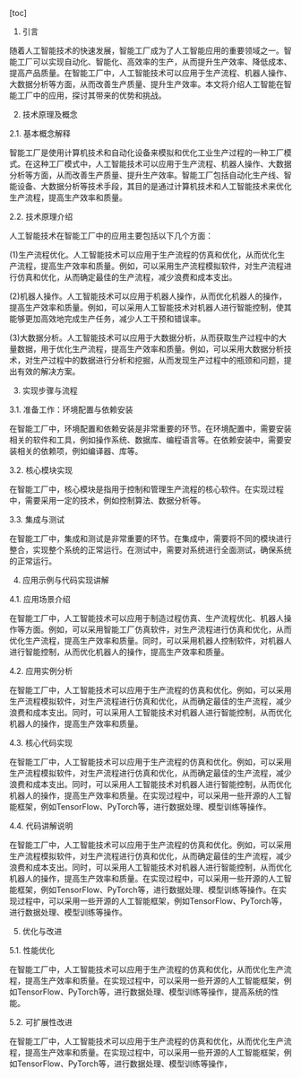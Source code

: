
[toc]                    
                
                
1. 引言

随着人工智能技术的快速发展，智能工厂成为了人工智能应用的重要领域之一。智能工厂可以实现自动化、智能化、高效率的生产，从而提升生产效率、降低成本、提高产品质量。在智能工厂中，人工智能技术可以应用于生产流程、机器人操作、大数据分析等方面，从而改善生产质量、提升生产效率。本文将介绍人工智能在智能工厂中的应用，探讨其带来的优势和挑战。

2. 技术原理及概念

2.1. 基本概念解释

智能工厂是使用计算机技术和自动化设备来模拟和优化工业生产过程的一种工厂模式。在这种工厂模式中，人工智能技术可以应用于生产流程、机器人操作、大数据分析等方面，从而改善生产质量、提升生产效率。智能工厂包括自动化生产线、智能设备、大数据分析等技术手段，其目的是通过计算机技术和人工智能技术来优化生产流程，提高生产效率和质量。

2.2. 技术原理介绍

人工智能技术在智能工厂中的应用主要包括以下几个方面：

(1)生产流程优化。人工智能技术可以应用于生产流程的仿真和优化，从而优化生产流程，提高生产效率和质量。例如，可以采用生产流程模拟软件，对生产流程进行仿真和优化，从而确定最佳的生产流程，减少浪费和成本支出。

(2)机器人操作。人工智能技术可以应用于机器人操作，从而优化机器人的操作，提高生产效率和质量。例如，可以采用人工智能技术对机器人进行智能控制，使其能够更加高效地完成生产任务，减少人工干预和错误率。

(3)大数据分析。人工智能技术可以应用于大数据分析，从而获取生产过程中的大量数据，用于优化生产流程，提高生产效率和质量。例如，可以采用大数据分析技术，对生产过程中的数据进行分析和挖掘，从而发现生产过程中的瓶颈和问题，提出有效的解决方案。

3. 实现步骤与流程

3.1. 准备工作：环境配置与依赖安装

在智能工厂中，环境配置和依赖安装是非常重要的环节。在环境配置中，需要安装相关的软件和工具，例如操作系统、数据库、编程语言等。在依赖安装中，需要安装相关的依赖项，例如编译器、库等。

3.2. 核心模块实现

在智能工厂中，核心模块是指用于控制和管理生产流程的核心软件。在实现过程中，需要采用一定的技术，例如控制算法、数据分析等。

3.3. 集成与测试

在智能工厂中，集成和测试是非常重要的环节。在集成中，需要将不同的模块进行整合，实现整个系统的正常运行。在测试中，需要对系统进行全面测试，确保系统的正常运行。

4. 应用示例与代码实现讲解

4.1. 应用场景介绍

在智能工厂中，人工智能技术可以应用于制造过程仿真、生产流程优化、机器人操作等方面。例如，可以采用智能工厂仿真软件，对生产流程进行仿真和优化，从而优化生产流程，提高生产效率和质量。同时，可以采用机器人控制软件，对机器人进行智能控制，从而优化机器人的操作，提高生产效率和质量。

4.2. 应用实例分析

在智能工厂中，人工智能技术可以应用于生产流程的仿真和优化。例如，可以采用生产流程模拟软件，对生产流程进行仿真和优化，从而确定最佳的生产流程，减少浪费和成本支出。同时，可以采用人工智能技术对机器人进行智能控制，从而优化机器人的操作，提高生产效率和质量。

4.3. 核心代码实现

在智能工厂中，人工智能技术可以应用于生产流程的仿真和优化。例如，可以采用生产流程模拟软件，对生产流程进行仿真和优化，从而确定最佳的生产流程，减少浪费和成本支出。同时，可以采用人工智能技术对机器人进行智能控制，从而优化机器人的操作，提高生产效率和质量。在实现过程中，可以采用一些开源的人工智能框架，例如TensorFlow、PyTorch等，进行数据处理、模型训练等操作。

4.4. 代码讲解说明

在智能工厂中，人工智能技术可以应用于生产流程的仿真和优化。例如，可以采用生产流程模拟软件，对生产流程进行仿真和优化，从而确定最佳的生产流程，减少浪费和成本支出。同时，可以采用人工智能技术对机器人进行智能控制，从而优化机器人的操作，提高生产效率和质量。在实现过程中，可以采用一些开源的人工智能框架，例如TensorFlow、PyTorch等，进行数据处理、模型训练等操作。在实现过程中，可以采用一些开源的人工智能框架，例如TensorFlow、PyTorch等，进行数据处理、模型训练等操作。

5. 优化与改进

5.1. 性能优化

在智能工厂中，人工智能技术可以应用于生产流程的仿真和优化，从而优化生产流程，提高生产效率和质量。在实现过程中，可以采用一些开源的人工智能框架，例如TensorFlow、PyTorch等，进行数据处理、模型训练等操作，提高系统的性能。

5.2. 可扩展性改进

在智能工厂中，人工智能技术可以应用于生产流程的仿真和优化，从而优化生产流程，提高生产效率和质量。在实现过程中，可以采用一些开源的人工智能框架，例如TensorFlow、PyTorch等，进行数据处理、模型训练等操作，

